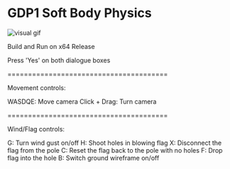 # GDP1 Soft Body Physics

![visual gif](https://github.com/user-attachments/assets/7e564926-f62a-4f5f-a3cf-985a9165c4a5)

Build and Run on x64 Release

Press 'Yes' on both dialogue boxes

=======================================

Movement controls:

WASDQE: Move camera
Click + Drag: Turn camera

=======================================

Wind/Flag controls:

G: Turn wind gust on/off
H: Shoot holes in blowing flag
X: Disconnect the flag from the pole
C: Reset the flag back to the pole with no holes
F: Drop flag into the hole
B: Switch ground wireframe on/off
